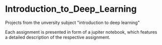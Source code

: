 # Introduction_to_Deep_Learning
 Projects from the unversity subject "introduction to deep learning"

Each assignment is presented in form of a jupiter notebook, which features a detailed description of the respective assignment.
